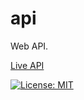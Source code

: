 # api
Web API.

[Live API](http://reconditematter.com/api)

[![License: MIT](https://img.shields.io/badge/License-MIT-blue.svg)](https://opensource.org/licenses/MIT)
